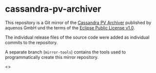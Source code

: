 # cassandra-pv-archiver

This repository is a Git mirror of the [Cassandra PV Archiver][] published
by aquenos GmbH und the terms of the [Eclipse Public License v1.0][].

The individual release files of the source code were added as individual
commits to the repository.

A separate branch (`mirror-tools`) contains the tools used to programmatically
create this mirror repository.

[Cassandra PV Archiver]: https://oss.aquenos.com/cassandra-pv-archiver/
[Eclipse Public License v1.0]: https://oss.aquenos.com/cassandra-pv-archiver/
<>
